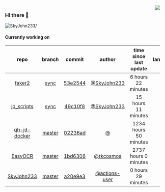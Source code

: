<img align="right" src="https://github-readme-stats.vercel.app/api?username=SkyJohn233&show_icons=true&hide_title=true&theme=dark" />

### Hi there 👋



<p align="left"> <img src=https://komarev.com/ghpvc/?username=SkyJohn233 alt=SkyJohn233/> </p>


<!--
**yzs981130/yzs981130** is a ✨ _special_ ✨ repository because its `README.md` (this file) appears on your GitHub profile.

Here are some ideas to get you started:

- 🔭 I’m currently working on ...
- 🌱 I’m currently learning ...
- 👯 I’m looking to collaborate on ...
- 🤔 I’m looking for help with ...
- 💬 Ask me about ...
- 📫 How to reach me: ...
- 😄 Pronouns: ...
- ⚡ Fun fact: ...
-->

#### Currently working on


| repo | branch | commit | author | time since last update | language |
|:---:|:---:|:---:|:---:|:---:|:---:|
| [faker2](https://github.com/SkyJohn233/faker2) | [sync](https://github.com/SkyJohn233/faker2/tree/sync) |[53e2544](https://github.com/SkyJohn233/faker2/commit/53e254408f793603632e030a4d265ce9e20c2198) | [@SkyJohn233](https://github.com/SkyJohn233) |6 hours 22 minutes | ![](https://img.shields.io/badge/language-JavaScript-default.svg?style=flat-square)|
| [jd_scripts](https://github.com/SkyJohn233/jd_scripts) | [sync](https://github.com/SkyJohn233/jd_scripts/tree/sync) |[49c10f8](https://github.com/SkyJohn233/jd_scripts/commit/49c10f8e2deb205cc87fc8bcfb10370985f22e8f) | [@SkyJohn233](https://github.com/SkyJohn233) |15 hours 11 minutes | ![](https://img.shields.io/badge/language-JavaScript-default.svg?style=flat-square)|
| [qh-jd-docker](https://github.com/SkyJohn233/qh-jd-docker) | [master](https://github.com/SkyJohn233/qh-jd-docker/tree/master) |[02236ad](https://github.com/SkyJohn233/qh-jd-docker/commit/02236ad5ac33f28b955bf23ba78678d9ca76669d) | [@]() |1234 hours 50 minutes | ![](https://img.shields.io/badge/language-JavaScript-default.svg?style=flat-square)|
| [EasyOCR](https://github.com/SkyJohn233/EasyOCR) | [master](https://github.com/SkyJohn233/EasyOCR/tree/master) |[1bd6306](https://github.com/SkyJohn233/EasyOCR/commit/1bd6306d949c70dc1460a6d57f10ada05e8fda03) | [@rkcosmos](https://github.com/rkcosmos) |2737 hours 0 minutes | ![](https://img.shields.io/badge/language-Python-default.svg?style=flat-square)|
| [SkyJohn233](https://github.com/SkyJohn233/SkyJohn233) | [master](https://github.com/SkyJohn233/SkyJohn233/tree/master) |[a20e9e3](https://github.com/SkyJohn233/SkyJohn233/commit/a20e9e39f05d5f3fc15d580dd4553a9cb11d5994) | [@actions-user](https://github.com/actions-user) |0 hours 29 minutes | ![](https://img.shields.io/badge/language-Go-default.svg?style=flat-square)|
